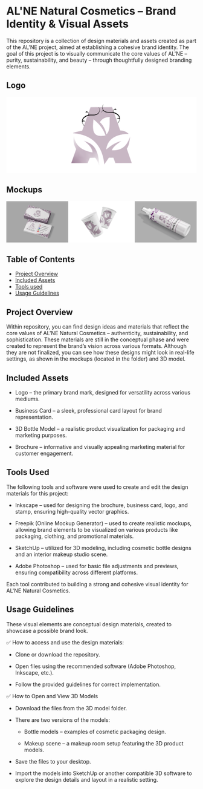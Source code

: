 # AL'NE Natural Cosmetics – Brand Identity & Visual Assets

This repository is a collection of design materials and assets created as part of the AL'NE project, aimed at establishing a cohesive brand identity. The goal of this project is to visually communicate the core values of AL'NE – purity, sustainability, and beauty – through thoughtfully designed branding elements.


## Logo 
![Logo](https://raw.githubusercontent.com/nejrariizviic/Designing-Corporate-Identity-and-Marketing-Materials---AL-NE-Natural-Cosmetics/refs/heads/main/Assets/logordm.png)

## Mockups
![Mockups](https://raw.githubusercontent.com/nejrariizviic/Designing-Corporate-Identity-and-Marketing-Materials---AL-NE-Natural-Cosmetics/refs/heads/main/Assets/mockupss.png)




## Table of Contents  
- [Project Overview](#project-overview)  
- [Included Assets](#included-assets)  
- [Tools used](#tools-used)
- [Usage Guidelines](#usage-guidelines) 

## Project Overview

Within repository, you can find design ideas and materials that reflect the core values of AL'NE Natural Cosmetics – authenticity, sustainability, and sophistication. These materials are still in the conceptual phase and were created to represent the brand’s vision across various formats. Although they are not finalized, you can see how these designs might look in real-life settings, as shown in the mockups (located in the folder) and 3D model.



## Included Assets

- Logo – the primary brand mark, designed for versatility across various mediums.

- Business Card – a sleek, professional card layout for brand representation.

- 3D Bottle Model – a realistic product visualization for packaging and marketing purposes.

- Brochure – informative and visually appealing marketing material for customer engagement.

## Tools Used
The following tools and software were used to create and edit the design materials for this project:

- Inkscape – used for designing the brochure, business card, logo, and stamp, ensuring high-quality vector graphics.
  
- Freepik (Online Mockup Generator) – used to create realistic mockups, allowing brand elements to be visualized on various products like packaging, clothing, and promotional materials.
  
- SketchUp – utilized for 3D modeling, including cosmetic bottle designs and an interior makeup studio scene.
  
- Adobe Photoshop – used for basic file adjustments and previews, ensuring compatibility across different platforms.
  
Each tool contributed to building a strong and cohesive visual identity for AL'NE Natural Cosmetics.


## Usage Guidelines

These visual elements are conceptual design materials, created to showcase a possible brand look.

 ✅ How to access and use the design materials:

- Clone or download the repository.
  
- Open files using the recommended software (Adobe Photoshop, Inkscape, etc.).
  
- Follow the provided guidelines for correct implementation.


✅ How to Open and View 3D Models
- Download the files from the 3D model folder.
  
- There are two versions of the models:
  
   - Bottle models – examples of cosmetic packaging design.
     
   - Makeup scene – a makeup room setup featuring the 3D product models.
     
- Save the files to your desktop.
  
- Import the models into SketchUp or another compatible 3D software to explore the design details and layout in a realistic setting.

